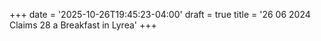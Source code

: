 +++
date = '2025-10-26T19:45:23-04:00'
draft = true
title = '26 06 2024 Claims 28 a Breakfast in Lyrea'
+++
